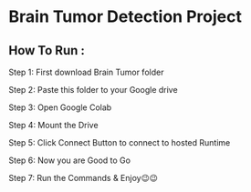 # Brain Tumor Detection Project

## How To Run :
Step 1: First download Brain Tumor folder</br>

Step 2: Paste this folder to your Google drive</br>

Step 3: Open Google Colab</br>

Step 4: Mount the Drive</br>

Step 5: Click Connect Button to connect to hosted Runtime </br>

Step 6: Now you are Good to Go </br>

Step 7: Run the Commands & Enjoy😉😉

<br>